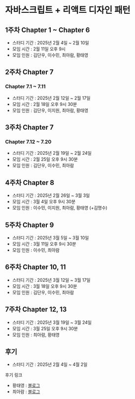 # 자바스크립트 + 리액트 디자인 패턴

## 1주차 Chapter 1 ~ Chapter 6

- 스터디 기간 : 2025년 2월 4일 ~ 2월 10일
- 모임 시간 : 2월 11일 오후 9시
- 모임 인원 : 김단우, 이수민, 최아람, 황태영

## 2주차 Chapter 7

### Chapter 7.1 ~ 7.11

- 스터디 기간 : 2025년 2월 12일 ~ 2월 17일
- 모임 시간 : 2월 18일 오후 9시 30분
- 모임 인원 : 김단우, 이지원, 최아람, 황태영

## 3주차 Chapter 7

### Chapter 7.12 ~ 7.20

- 스터디 기간 : 2025년 2월 19일 ~ 2월 24일
- 모임 시간 : 2월 25일 오후 9시 30분
- 모임 인원 : 김단우, 이수민, 최아람

## 4주차 Chapter 8

- 스터디 기간 : 2025년 2월 26일 ~ 3월 3일
- 모임 시간 : 3월 4일 오후 9시 30분
- 모임 인원 : 이수민, 이지원, 최아람, 황태영 (+김명수)

## 5주차 Chapter 9

- 스터디 기간 : 2025년 3월 5일 ~ 3월 10일
- 모임 시간 : 3월 11일 오후 9시 30분
- 모임 인원 : 이수민, 최아람

## 6주차 Chapter 10, 11

- 스터디 기간 : 2025년 3월 12일 ~ 3월 17일
- 모임 시간 : 3월 18일 오후 9시 30분
- 모임 인원 : 김단우, 이수민, 최아람

## 7주차 Chapter 12, 13

- 스터디 기간 : 2025년 3월 19일 ~ 3월 24일
- 모임 시간 : 3월 25일 오후 9시 30분
- 모임 인원 : 최아람, 황태영

## 후기

- 스터디 기간 : 2025년 2월 4일 ~ 4월 2일

후기 링크

- 황태영 : <a href="https://velog.io/@hty0525/JavaScript-React-%EB%94%94%EC%9E%90%EC%9D%B8-%ED%8C%A8%ED%84%B4%EC%9D%84-%EC%9D%BD%EA%B3%A0" target="_blank">블로그</a>
- 최아람 : <a href="https://ramirami.tistory.com/210" target="_blank">블로그</a>
